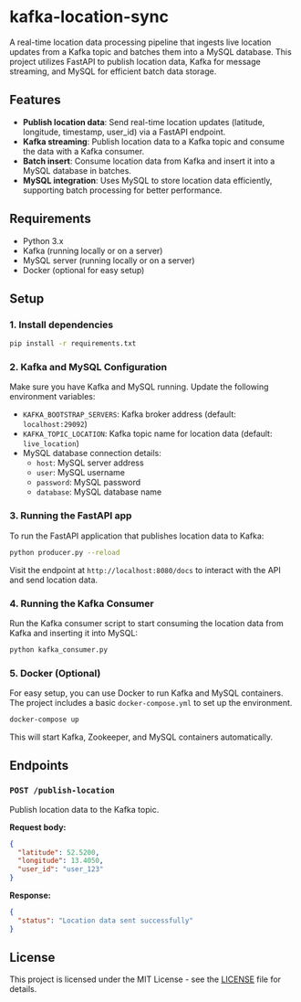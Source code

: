 
# kafka-location-sync

A real-time location data processing pipeline that ingests live location updates from a Kafka topic and batches them into a MySQL database. This project utilizes FastAPI to publish location data, Kafka for message streaming, and MySQL for efficient batch data storage.

## Features

- **Publish location data**: Send real-time location updates (latitude, longitude, timestamp, user_id) via a FastAPI endpoint.
- **Kafka streaming**: Publish location data to a Kafka topic and consume the data with a Kafka consumer.
- **Batch insert**: Consume location data from Kafka and insert it into a MySQL database in batches.
- **MySQL integration**: Uses MySQL to store location data efficiently, supporting batch processing for better performance.

## Requirements

- Python 3.x
- Kafka (running locally or on a server)
- MySQL server (running locally or on a server)
- Docker (optional for easy setup)

## Setup

### 1. Install dependencies

```bash
pip install -r requirements.txt
```

### 2. Kafka and MySQL Configuration

Make sure you have Kafka and MySQL running. Update the following environment variables:

- `KAFKA_BOOTSTRAP_SERVERS`: Kafka broker address (default: `localhost:29092`)
- `KAFKA_TOPIC_LOCATION`: Kafka topic name for location data (default: `live_location`)
- MySQL database connection details:
  - `host`: MySQL server address
  - `user`: MySQL username
  - `password`: MySQL password
  - `database`: MySQL database name

### 3. Running the FastAPI app

To run the FastAPI application that publishes location data to Kafka:

```bash
python producer.py --reload
```

Visit the endpoint at `http://localhost:8080/docs` to interact with the API and send location data.

### 4. Running the Kafka Consumer

Run the Kafka consumer script to start consuming the location data from Kafka and inserting it into MySQL:

```bash
python kafka_consumer.py
```

### 5. Docker (Optional)

For easy setup, you can use Docker to run Kafka and MySQL containers. The project includes a basic `docker-compose.yml` to set up the environment.

```bash
docker-compose up
```

This will start Kafka, Zookeeper, and MySQL containers automatically.

## Endpoints

### `POST /publish-location`

Publish location data to the Kafka topic.

**Request body:**

```json
{
  "latitude": 52.5200,
  "longitude": 13.4050,
  "user_id": "user_123"
}
```

**Response:**

```json
{
  "status": "Location data sent successfully"
}
```

## License

This project is licensed under the MIT License - see the [LICENSE](LICENSE) file for details.
